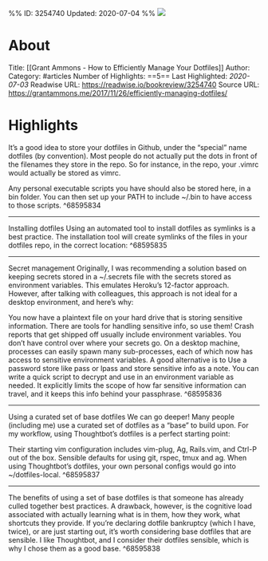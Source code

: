 %%
ID: 3254740
Updated: 2020-07-04
%%
![](https://readwise-assets.s3.amazonaws.com/static/images/article4.6bc1851654a0.png)

# About
Title: [[Grant Ammons - How to Efficiently Manage Your Dotfiles]]
Author: 
Category: #articles
Number of Highlights: ==5==
Last Highlighted: *2020-07-03*
Readwise URL: https://readwise.io/bookreview/3254740
Source URL: https://grantammons.me/2017/11/26/efficiently-managing-dotfiles/


# Highlights 
It’s a good idea to store your dotfiles in Github, under the “special” name dotfiles (by convention). Most people do not actually put the dots in front of the filenames they store in the repo. So for instance, in the repo, your .vimrc would actually be stored as vimrc.

Any personal executable scripts you have should also be stored here, in a bin folder. You can then set up your PATH to include ~/.bin to have access to those scripts.  ^68595834

---

Installing dotfiles
Using an automated tool to install dotfiles as symlinks is a best practice. The installation tool will create symlinks of the files in your dotfiles repo, in the correct location:  ^68595835

---

Secret management
Originally, I was recommending a solution based on keeping secrets stored in a ~/.secrets file with the secrets stored as environment variables. This emulates Heroku’s 12-factor approach. However, after talking with colleagues, this approach is not ideal for a desktop environment, and here’s why:

You now have a plaintext file on your hard drive that is storing sensitive information. There are tools for handling sensitive info, so use them!
Crash reports that get shipped off usually include environment variables. You don’t have control over where your secrets go.
On a desktop machine, processes can easily spawn many sub-processes, each of which now has access to sensitive environment variables.
A good alternative is to Use a password store like pass or lpass and store sensitive info as a note. You can write a quick script to decrypt and use in an environment variable as needed. It explicitly limits the scope of how far sensitive information can travel, and it keeps this info behind your passphrase.  ^68595836

---

Using a curated set of base dotfiles
We can go deeper! Many people (including me) use a curated set of dotfiles as a “base” to build upon. For my workflow, using Thoughtbot’s dotfiles is a perfect starting point:

Their starting vim configuration includes vim-plug, Ag, Rails.vim, and Ctrl-P out of the box.
Sensible defaults for using git, rspec, tmux and ag.
When using Thoughtbot’s dotfiles, your own personal configs would go into ~/dotfiles-local.  ^68595837

---

The benefits of using a set of base dotfiles is that someone has already culled together best practices. A drawback, however, is the cognitive load associated with actually learning what is in them, how they work, what shortcuts they provide. If you’re declaring dotfile bankruptcy (which I have, twice), or are just starting out, it’s worth considering base dotfiles that are sensible. I like Thoughtbot, and I consider their dotfiles sensible, which is why I chose them as a good base.  ^68595838

